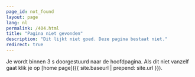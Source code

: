 ```yaml
---
page_id: not_found
layout: page
lang: nl
permalink: /404.html
title: "Pagina niet gevonden"
description: "Dit lijkt niet goed. Deze pagina bestaat niet."
redirect: true
---
```


Je wordt binnen 3 s doorgestuurd naar de hoofdpagina. Als dit niet vanzelf gaat
klik je op [home page]({{ site.baseurl | prepend: site.url }}).
